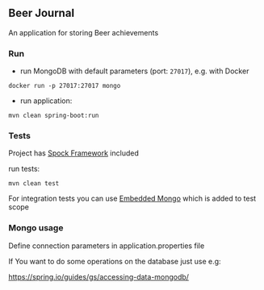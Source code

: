 ## Beer Journal

An application for storing Beer achievements

### Run

* run MongoDB with default parameters (port: ```27017```), e.g. with Docker

```docker run -p 27017:27017 mongo```
* run application:

```mvn clean spring-boot:run```

### Tests
Project has [Spock Framework](http://spockframework.org/) included

run tests:

```mvn clean test```

For integration tests you can use [Embedded Mongo](https://github.com/flapdoodle-oss/de.flapdoodle.embed.mongo) 
which is added to test scope

### Mongo usage

Define connection parameters in application.properties file


If You want to do some operations on the database just use e.g:

https://spring.io/guides/gs/accessing-data-mongodb/



